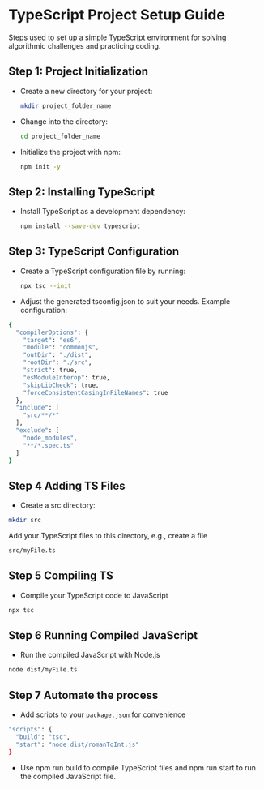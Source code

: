 # TypeScript Project Setup Guide

Steps used to set up a simple TypeScript environment for solving algorithmic challenges and practicing coding.

## Step 1: Project Initialization

- Create a new directory for your project:
  ```bash
  mkdir project_folder_name
  ```
- Change into the directory:
  ```bash
  cd project_folder_name
  ```
- Initialize the project with npm:
  ```bash
  npm init -y
  ```

## Step 2: Installing TypeScript

- Install TypeScript as a development dependency:
  ```bash
  npm install --save-dev typescript
  ```

## Step 3: TypeScript Configuration

- Create a TypeScript configuration file by running:
  ```bash
  npx tsc --init
  ```
- Adjust the generated tsconfig.json to suit your needs. Example configuration:
```bash
{
  "compilerOptions": {
    "target": "es6",
    "module": "commonjs",
    "outDir": "./dist",
    "rootDir": "./src",
    "strict": true,
    "esModuleInterop": true,
    "skipLibCheck": true,
    "forceConsistentCasingInFileNames": true
  },
  "include": [
    "src/**/*"
  ],
  "exclude": [
    "node_modules",
    "**/*.spec.ts"
  ]
}
```
## Step 4 Adding TS Files

- Create a src directory:
```bash
mkdir src
```
Add your TypeScript files to this directory, e.g., create a file 
```bash
src/myFile.ts
```

## Step 5 Compiling TS
- Compile your TypeScript code to JavaScript
```bash
npx tsc
```

## Step 6 Running Compiled JavaScript
- Run the compiled JavaScript with Node.js
```bash
node dist/myFile.ts
```

## Step 7 Automate the process
- Add scripts to your `package.json` for convenience

```bash
"scripts": {
  "build": "tsc",
  "start": "node dist/romanToInt.js"
}
```
- Use npm run build to compile TypeScript files and npm run start to run the compiled JavaScript file.